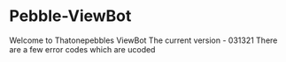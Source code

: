 # Pebble-ViewBot
Welcome to Thatonepebbles ViewBot 
The current version - 031321
There are a few error codes which are ucoded
